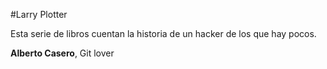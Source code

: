 #Larry Plotter

Esta serie de libros cuentan la historia de un hacker de los que hay pocos.

**Alberto Casero**, Git lover